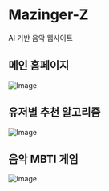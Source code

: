# Mazinger-Z
 AI 기반 음악 웹사이트
## 메인 홈페이지
![Image](https://github.com/user-attachments/assets/5d894bd6-90a8-42db-ad9f-70cb6805cca6)

## 유저별 추천 알고리즘
![Image](https://github.com/user-attachments/assets/1c439ed7-e302-4826-a519-7406b0f09529)

## 음악 MBTI 게임
![Image](https://github.com/user-attachments/assets/9dc115c9-3dc1-4516-b0b4-71cf3904445a)
